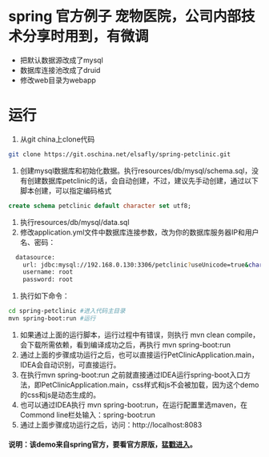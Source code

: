 # spring 官方例子 宠物医院，公司内部技术分享时用到，有微调
* 把默认数据源改成了mysql
* 数据库连接池改成了druid
* 修改web目录为webapp

# 运行
1. 从git china上clone代码
```bash
git clone https://git.oschina.net/elsafly/spring-petclinic.git
```

1. 创建mysql数据库和初始化数据。执行resources/db/mysql/schema.sql，没有创建数据库petclinic的话，会自动创建，不过，建议先手动创建，通过以下脚本创建，可以指定编码格式
```sql
create schema petclinic default character set utf8;
```

1. 执行resources/db/mysql/data.sql
1. 修改application.yml文件中数据库连接参数，改为你的数据库服务器IP和用户名、密码：
```bash
  datasource:
    url: jdbc:mysql://192.168.0.130:3306/petclinic?useUnicode=true&characterEncoding=utf8&allowMultiQueries=true&autoReconnect=true&failOverReadOnly=false
    username: root
    password: root
```

1. 执行如下命令：
```bash
cd spring-petclinic #进入代码主目录
mvn spring-boot:run #运行
```

1. 如果通过上面的运行脚本，运行过程中有错误，则执行 mvn clean compile，会下载所需依赖，看到编译成功之后，再执行 mvn spring-boot:run
1. 通过上面的步骤成功运行之后，也可以直接运行PetClinicApplication.main，IDEA会自动识别，可直接运行。
1. 在执行mvn spring-boot:run 之前就直接通过IDEA运行spring-boot入口方法，即PetClinicApplication.main，css样式和js不会被加载，因为这个demo的css和js是动态生成的。
1. 也可以通过IDEA执行 mvn spring-boot:run，在运行配置里选maven，在Commond line栏处输入：spring-boot:run
1. 通过上面步骤成功运行之后，访问：http://localhost:8083

#### 说明：该demo来自spring官方，要看官方原版，[猛戳进入](https://github.com/spring-projects/spring-petclinic)。